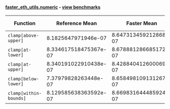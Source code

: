 #### [faster_eth_utils.numeric](https://github.com/BobTheBuidler/faster-eth-utils/blob/master/faster_eth_utils/numeric.py) - [view benchmarks](https://github.com/BobTheBuidler/faster-eth-utils/blob/master/benchmarks/test_numeric_benchmarks.py)

| Function | Reference Mean | Faster Mean | % Change | Speedup (%) | x Faster | Faster |
|----------|---------------|-------------|----------|-------------|----------|--------|
| `clamp[above-upper]` | 8.1825647971946e-07 | 8.647313459212868e-07 | -5.68% | -5.37% | 0.95x | ❌ |
| `clamp[at-lower]` | 8.334617518475367e-07 | 8.678881286685172e-07 | -4.13% | -3.97% | 0.96x | ❌ |
| `clamp[at-upper]` | 8.340191022910438e-07 | 8.428840412600069e-07 | -1.06% | -1.05% | 0.99x | ❌ |
| `clamp[below-lower]` | 7.37979828263448e-07 | 8.658498109131267e-07 | -17.33% | -14.77% | 0.85x | ❌ |
| `clamp[within-bounds]` | 8.129585638363592e-07 | 8.669831644485924e-07 | -6.65% | -6.23% | 0.94x | ❌ |
